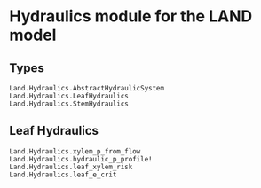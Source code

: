 # Hydraulics module for the LAND model

## Types
```@docs
Land.Hydraulics.AbstractHydraulicSystem
Land.Hydraulics.LeafHydraulics
Land.Hydraulics.StemHydraulics
```

## Leaf Hydraulics
```@docs
Land.Hydraulics.xylem_p_from_flow
Land.Hydraulics.hydraulic_p_profile!
Land.Hydraulics.leaf_xylem_risk
Land.Hydraulics.leaf_e_crit
```
